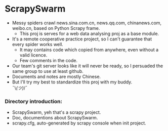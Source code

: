 # ScrapySwarm

* Messy spiders crawl news.sina.com.cn, news.qq.com, chinanews.com, weibo.cn, based on Python Scrapy frame. 
  * This proj is serves for a web data analysing proj as a base module.
* It's a remote cooperative practice project, so I can't guarantee that every spider works well. 
  * It may contains code which copied from anywhere, even without a valid licence.
  * Few comments in the code. 
* Our team's git server looks like it will never be ready, so I persuaded the same group to use at least github.
* Documents and notes are mostly Chinese.
* But I'll try my best to standardize this proj with my buddy.  
¯\\_(ツ)_/¯

### Directory introduction:
* ScrapySwarm, yeh that's a scrapy project.
* Doc, documentions about ScrapySwarm.
* scrapy.cfg, auto-generated by scrapy console when init project.
